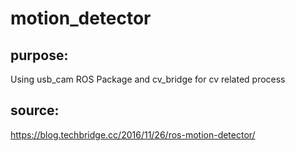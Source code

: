 # motion_detector
## purpose:
Using usb_cam ROS Package and cv_bridge for cv related process

## source:
https://blog.techbridge.cc/2016/11/26/ros-motion-detector/
